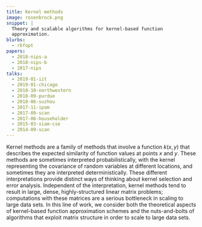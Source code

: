 ```yaml
---
title: Kernel methods
image: rosenbrock.png
snippet: |
  Theory and scalable algorithms for kernel-based function
  approximation.
blurbs:
  - rbfopt
papers:
  - 2018-nips-a
  - 2018-nips-b
  - 2017-nips
talks:
  - 2019-01-iit
  - 2019-01-chicago
  - 2018-10-northwestern
  - 2018-09-purdue
  - 2018-06-suzhou
  - 2017-11-ipam
  - 2017-09-scan
  - 2017-06-householder
  - 2015-03-siam-cse
  - 2014-09-scan
---
```


Kernel methods are a family of methods that involve a function
$k(x,y)$ that describes the expected similarity of function values at
points $x$ and $y$.  These methods are sometimes interpreted
probabilistically, with the kernel representing the covariance of
random variables at different locations, and sometimes they are
interpreted deterministically.  These different interpretations
provide distinct ways of thinking about kernel selection and error
analysis.  Independent of the interpretation, kernel methods tend
to result in large, dense, highly-structured linear matrix problems;
computations with these matrices are a serious bottleneck in scaling
to large data sets.  In this line of work, we consider both the
theoretical aspects of kernel-based function approximation schemes
and the nuts-and-bolts of algorithms that exploit matrix
structure in order to scale to large data sets.
